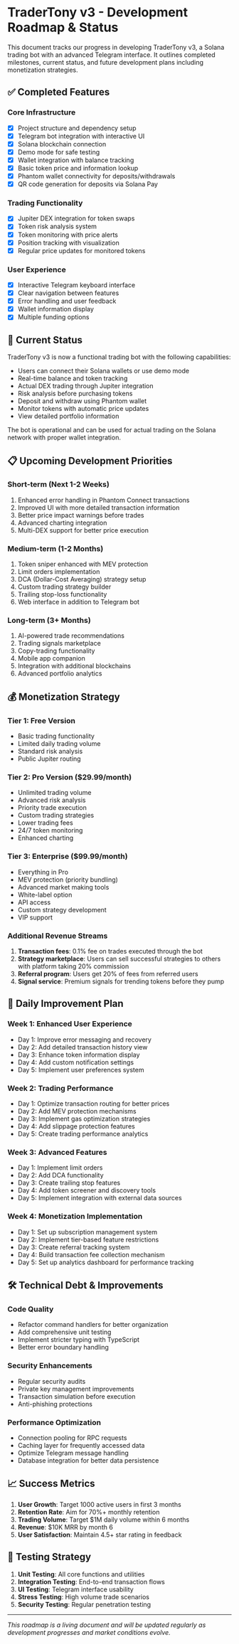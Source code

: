 # TraderTony v3 - Development Roadmap & Status

This document tracks our progress in developing TraderTony v3, a Solana trading bot with an advanced Telegram interface. It outlines completed milestones, current status, and future development plans including monetization strategies.

## ✅ Completed Features

### Core Infrastructure
- [x] Project structure and dependency setup
- [x] Telegram bot integration with interactive UI
- [x] Solana blockchain connection
- [x] Demo mode for safe testing
- [x] Wallet integration with balance tracking
- [x] Basic token price and information lookup
- [x] Phantom wallet connectivity for deposits/withdrawals
- [x] QR code generation for deposits via Solana Pay

### Trading Functionality
- [x] Jupiter DEX integration for token swaps
- [x] Token risk analysis system
- [x] Token monitoring with price alerts
- [x] Position tracking with visualization
- [x] Regular price updates for monitored tokens

### User Experience
- [x] Interactive Telegram keyboard interface
- [x] Clear navigation between features
- [x] Error handling and user feedback
- [x] Wallet information display
- [x] Multiple funding options

## 🚧 Current Status

TraderTony v3 is now a functional trading bot with the following capabilities:
- Users can connect their Solana wallets or use demo mode
- Real-time balance and token tracking
- Actual DEX trading through Jupiter integration
- Risk analysis before purchasing tokens
- Deposit and withdraw using Phantom wallet
- Monitor tokens with automatic price updates
- View detailed portfolio information

The bot is operational and can be used for actual trading on the Solana network with proper wallet integration.

## 📋 Upcoming Development Priorities

### Short-term (Next 1-2 Weeks)
1. Enhanced error handling in Phantom Connect transactions
2. Improved UI with more detailed transaction information
3. Better price impact warnings before trades
4. Advanced charting integration
5. Multi-DEX support for better price execution

### Medium-term (1-2 Months)
1. Token sniper enhanced with MEV protection
2. Limit orders implementation
3. DCA (Dollar-Cost Averaging) strategy setup
4. Custom trading strategy builder
5. Trailing stop-loss functionality
6. Web interface in addition to Telegram bot

### Long-term (3+ Months)
1. AI-powered trade recommendations
2. Trading signals marketplace
3. Copy-trading functionality
4. Mobile app companion
5. Integration with additional blockchains
6. Advanced portfolio analytics

## 💰 Monetization Strategy

### Tier 1: Free Version
- Basic trading functionality
- Limited daily trading volume 
- Standard risk analysis
- Public Jupiter routing

### Tier 2: Pro Version ($29.99/month)
- Unlimited trading volume
- Advanced risk analysis
- Priority trade execution
- Custom trading strategies
- Lower trading fees
- 24/7 token monitoring
- Enhanced charting

### Tier 3: Enterprise ($99.99/month)
- Everything in Pro
- MEV protection (priority bundling)
- Advanced market making tools
- White-label option
- API access
- Custom strategy development
- VIP support

### Additional Revenue Streams
1. **Transaction fees**: 0.1% fee on trades executed through the bot
2. **Strategy marketplace**: Users can sell successful strategies to others with platform taking 20% commission
3. **Referral program**: Users get 20% of fees from referred users
4. **Signal service**: Premium signals for trending tokens before they pump

## 📅 Daily Improvement Plan

### Week 1: Enhanced User Experience
- Day 1: Improve error messaging and recovery
- Day 2: Add detailed transaction history view
- Day 3: Enhance token information display
- Day 4: Add custom notification settings
- Day 5: Implement user preferences system

### Week 2: Trading Performance
- Day 1: Optimize transaction routing for better prices
- Day 2: Add MEV protection mechanisms
- Day 3: Implement gas optimization strategies
- Day 4: Add slippage protection features
- Day 5: Create trading performance analytics

### Week 3: Advanced Features
- Day 1: Implement limit orders
- Day 2: Add DCA functionality
- Day 3: Create trailing stop features
- Day 4: Add token screener and discovery tools
- Day 5: Implement integration with external data sources

### Week 4: Monetization Implementation
- Day 1: Set up subscription management system
- Day 2: Implement tier-based feature restrictions
- Day 3: Create referral tracking system
- Day 4: Build transaction fee collection mechanism
- Day 5: Set up analytics dashboard for performance tracking

## 🛠️ Technical Debt & Improvements

### Code Quality
- Refactor command handlers for better organization
- Add comprehensive unit testing
- Implement stricter typing with TypeScript
- Better error boundary handling

### Security Enhancements
- Regular security audits
- Private key management improvements
- Transaction simulation before execution
- Anti-phishing protections

### Performance Optimization
- Connection pooling for RPC requests
- Caching layer for frequently accessed data
- Optimize Telegram message handling
- Database integration for better data persistence

## 📈 Success Metrics

1. **User Growth**: Target 1000 active users in first 3 months
2. **Retention Rate**: Aim for 70%+ monthly retention
3. **Trading Volume**: Target $1M daily volume within 6 months
4. **Revenue**: $10K MRR by month 6
5. **User Satisfaction**: Maintain 4.5+ star rating in feedback

## 🧪 Testing Strategy

1. **Unit Testing**: All core functions and utilities
2. **Integration Testing**: End-to-end transaction flows
3. **UI Testing**: Telegram interface usability
4. **Stress Testing**: High volume trade scenarios
5. **Security Testing**: Regular penetration testing

---

*This roadmap is a living document and will be updated regularly as development progresses and market conditions evolve.*